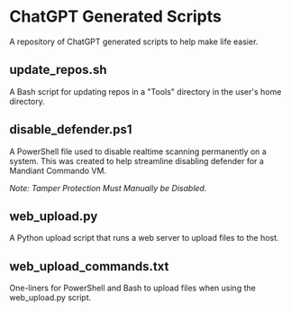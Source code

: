 # ChatGPT Generated Scripts
A repository of ChatGPT generated scripts to help make life easier.

## update_repos.sh ## 
A Bash script for updating repos in a "Tools" directory in the user's home directory.

## disable_defender.ps1 
A PowerShell file used to disable realtime scanning permanently on a system. This was created to help streamline disabling defender for a Mandiant Commando VM. 

*Note: Tamper Protection Must Manually be Disabled.*

## web_upload.py
A Python upload script that runs a web server to upload files to the host.

## web_upload_commands.txt
One-liners for PowerShell and Bash to upload files when using the web_upload.py script.
